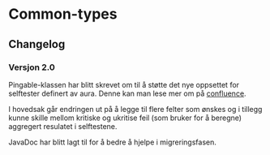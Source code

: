 # Common-types

## Changelog

### Versjon 2.0

Pingable-klassen har blitt skrevet om til å støtte det nye oppsettet for selftester
definert av aura. Denne kan man lese mer om på [confluence](https://confluence.adeo.no/display/AURA/Selftest).

I hovedsak går endringen ut på å legge til flere felter som ønskes og i tillegg
kunne skille mellom kritiske og ukritise feil (som bruker for å beregne)
aggregert resulatet i selftestene.

JavaDoc har blitt lagt til for å bedre å hjelpe i migreringsfasen.
